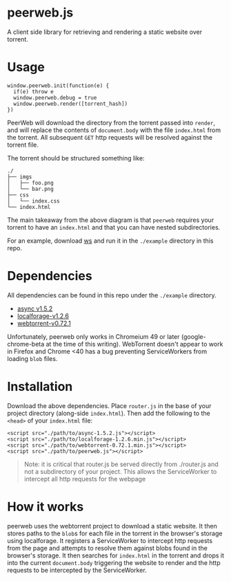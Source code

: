 peerweb.js
==========

A client side library for retrieving and rendering a static website over torrent.

# Usage

```
window.peerweb.init(function(e) {
  if(e) throw e
  window.peerweb.debug = true
  window.peerweb.render([torrent_hash])
})
```

PeerWeb will download the directory from the torrent passed into `render`, and will replace the contents of `document.body` with the file `index.html` from the torrent. All subsequent `GET` http requests will be resolved against the torrent file.

The torrent should be structured something like:

```
./
├── imgs
│   ├── foo.png
│   └── bar.png
├── css
│   └── index.css
└── index.html
```

The main takeaway from the above diagram is that `peerweb` requires your torrent to have an `index.html` and that you can have nested subdirectories.

For an example, download [ws](https://www.npmjs.com/package/local-web-server) and run it in the `./example` directory in this repo.

# Dependencies

All dependencies can be found in this repo under the `./example` directory.

* [async v1.5.2](https://github.com/caolan/async)
* [localforage-v1.2.6](https://github.com/mozilla/localForage)
* [webtorrent-v0.72.1](https://github.com/feross/webtorrent)

Unfortunately, peerweb only works in Chromeium 49 or later (google-chrome-beta at the time of this writing). WebTorrent doesn't appear to work in Firefox and Chrome <40 has a bug preventing ServiceWorkers from loading `blob` files.

# Installation

Download the above dependencies. Place `router.js` in the base of your project directory (along-side `index.html`). Then add the following to the `<head>` of your `index.html` file:

```
<script src="./path/to/async-1.5.2.js"></script>
<script src="./path/to/localforage-1.2.6.min.js"></script>
<script src="./path/to/webtorrent-0.72.1.min.js"></script>
<script src="./path/to/peerweb.js"></script>
```

> Note: it is critical that router.js be served directly from ./router.js and not a subdirectory of your project. This allows the ServiceWorker to intercept all http requests for the webpage

# How it works

peerweb uses the webtorrent project to download a static website. It then stores paths to the `blob`s for each file in the torrent in the browser's storage using localforage. It registers a ServiceWorker to intercept http requests from the page and attempts to resolve them against blobs found in the browser's storage. It then searches for `index.html` in the torrent and drops it into the current `document.body` triggering the website to render and the http requests to be intercepted by the ServiceWorker.
